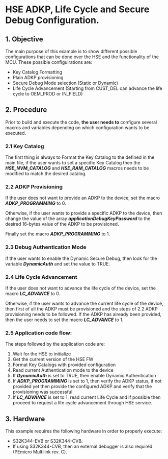 # HSE ADKP, Life Cycle and Secure Debug Configuration.

## 1. Objective
The main purpose of this example is to show different possible configurations that can be done over the HSE and the functionality of the MCU. These possible configuirations are:
- Key Catalog Formatting
- Plain ADKP provisioning
- Secure Debug Mode selection (Static or Dynamic)
- Life Cycle Advancement (Starting from CUST_DEL can advance the life cycle to OEM_PROD or IN_FIELD)

## 2. Procedure

Prior to build and execute the code, **the user needs to** configure several macros and variables depending on which configuration wants to be executed.

### 2.1 Key Catalog
The first thing is always to Format the Key Catalog to the defined in the main file, if the user wants to set a specific Key Catalog then the ***HSE_NVM_CATALOG*** and ***HSE_RAM_CATALOG*** macros needs to be modified to match the desired catalog.

### 2.2 ADKP Provisioning
If the user does not want to provide an ADKP to the device, set the macro ***ADKP_PROGRAMMING*** to 0.

Otherwise, if the user wants to provide a specific ADKP to the device, then change the value of the array ***applicationDebugKeyPassword*** to the desired 16-bytes value of the ADKP to be provisioned.

Finally set the macro ***ADKP_PROGRAMMING*** to 1.

### 2.3 Debug Authentication Mode
If the user wants to enable the Dynamic Secure Debug, then look for the variable ***DynamicAuth*** and set the value to TRUE.

### 2.4 Life Cycle Advancement
If the user does not want to advance the life cycle of the device, set the macro ***LC_ADVANCE*** to 0.

Otherwise, if the user wants to advance the current life cycle of the device, then first of all the ADKP must be provisioned and the steps of 2.2 ADKP provisioning needs to be followed. If the ADKP has already been provided, then the user needs to set the macro ***LC_ADVANCE*** to 1.

### 2.5 Application code flow:
The steps followed by the application code are: 
1. Wait for the HSE to initialize
2. Get the current version of the HSE FW
3. Format Key Catalogs with provided configuration
4. Read current Authentication mode to the device
5. If ***DynamicAuth*** is set to TRUE, then enable Dynamic Authentication
6. If ***ADKP_PROGRAMMING*** is set to 1, then verify the ADKP status, if not provided yet then provide the configured ADKP and verify that the provisioning was successful
7. If ***LC_ADVANCE*** is set to 1, read current Life Cycle and if possible then proceed to request a life cycle advancement through HSE service.

## 3. Hardware
This example requires the following hardware in order to properly execute:
- S32K344-EVB or S32K344-CVB.
- If using S32K344-CVB, then an external debugger is also required (PEmicro Multilink rev. C). 
